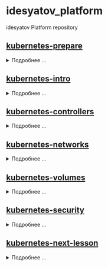 # idesyatov_platform
idesyatov Platform repository

## [kubernetes-prepare](.github)
<details>
<summary>Подробнее ...</summary>

## Выполнено ДЗ № 1

* Организована структура

```sh
.github
├── PULL_REQUEST_TEMPLATE.md
├── auto_assign.yml
├── labeler.yml
└── workflows
 ├── auto-assign.yml
 ├── labeler.yml
 └── run-tests.yml
```
* Настройка локального окружения:
    + установка minikube
    + подключение k9s-cli
</details>

## [kubernetes-intro](kubernetes-intro)
<details>
<summary>Подробнее ...</summary>

## Выполнено ДЗ № 2

 - [X] Основное ДЗ
 - [X] Задание со *

## В процессе сделано:

- Создан Dockerfile для nginx, который показывает статические файлы из директорий /app внутри контейнера
- Создан web-pod.yaml манифест для образа подготовленного в предыдущем пункте с дополнительным контейнером инициализации
- Создан frontend-pod.yaml который при запуске падает с логом что не найдены переменные окружения для приложения
- Создан frontend-pod-healthy.yaml манифест, который запускает frontend образ. В манифесте установлены значения переменных окружения (деректива env)

## Как запустить проект:

- Скачиваем репозиторий выполнив команду
```sh
mkdir -p ~/Dev/otus-kuber-2023-02/ && cd $_ && \
git clone git@github.com:otus-kuber-2023-02/idesyatov_platform.git && \
git checkout -b kubernetes-intro
```

- Запускаем pod выполнив команду
```sh
kubectl apply -f ./kubernetes-intro/web-pod.yaml
```

- Запускаем pod Выполнив команду
```sh
kubectl apply -f ./kubernetes-intro/frontend-pod-healthy.yaml
```

## Как проверить работоспособность:

### проверка web-pod.yaml
- Проверить что нужный pod web запустился
```sh
kubectl get pod web
```

- Выполнить проброс порта
```sh
kubectl port-forward --address 0.0.0.0 pod/web 8000:8000
```

- Перейти по ссылке http://localhost:8000/index.html

### проверка frontend-pod-healthy.yaml
- Проверить что нужный pod web запустился
```sh
kubectl get pod frontend
```
- Выполнить проброс порта
```sh
kubectl port-forward --address 0.0.0.0 pod/frontend 8080:8080
```

- Перейти по ссылке http://localhost:8080

## PR checklist:
- [X] Выставлен label с темой домашнего задания
</details>

## [kubernetes-controllers](kubernetes-controllers)
<details>
<summary>Подробнее ...</summary>

# Выполнено ДЗ № 3

- [X] Основное ДЗ
- [X] Задание со *

## В процессе сделано:
- Изучены ReplicaSet, Deployment, DaemonSet
- Написаны и протестированы манифесты для работы с данными сущностями

## Как запустить проект:
- Задания для данного занятия описаны отдельными манифестами в директорий **./kubernetes-controllers** для запуска добавить имя манифеста:
```sh
kubectl apply -f ./kubernetes-controllers/[manifest_name.yaml]
```
- Пример запуска и проброса порта:
```sh
kubectl apply -f frontend-deployment.yaml

kubectl port-forward --address 0.0.0.0 deployment/frontend 8080:8080
```

## Как проверить работоспособность:
- Перейти по ссылке http://localhost:8080/

- Перейти по ссылке http://localhost:8080/_healthz

- Перейти по ссылке http://localhost:9100/metrics

## PR checklist:
- [X] Выставлен label с темой домашнего задания

</details>

## [kubernetes-networks](kubernetes-networks)
<details>
<summary>Подробнее ...</summary>

# Выполнено ДЗ № 4

- [X] Основное ДЗ
- [X] Задание со *

## В процессе сделано:
- добавлены probe к сервису web
- создан новый деплоймент для web
- испробованы разные стратегии обновления подов
- создание сервисов с clusterip, loadbalancer
(установка metallb из задания падает с failing to pull image, нужно менять регистри с docker.io на quay.io)
- сделал доступным coredns через metallb балансер
- запущен ingress-controller
## Как запустить проект:
- kubectl -f apply kubernetes-networks/web-deploy.yaml

## Как проверить работоспособность:
- Например, перейти по ссылке http://localhost:8080

## PR checklist:
- [X] Выставлен label с темой домашнего задания

</details>

## [kubernetes-volumes](kubernetes-volumes)
<details>
<summary>Подробнее ...</summary>

# Выполнено ДЗ № 5

- [X] Основное ДЗ
- [X] Задание со *

## В процессе сделано:
- создан statefulset
- создан pvc/pv
- создан secret используемый в pod

## Как запустить проект:
- kubectl apply -f ./kubernetes-volumes/

## Как проверить работоспособность:
- kubectl get statefulsets
- kubectl get pods
- kubectl get pvc
- kubectl get pv
- kubectl exec minio-0 env

## PR checklist:
- [X] Выставлен label с темой домашнего задания

</details>

## [kubernetes-security](kubernetes-security)
<details>
<summary>Подробнее ...</summary>

# Выполнено ДЗ №

- [ ] Основное ДЗ
- [ ] Задание со *

## В процессе сделано:
- Пункт 1
- Пункт 2

## Как запустить проект:
- Например, запустить команду X в директории Y

## Как проверить работоспособность:
- Например, перейти по ссылке http://localhost:8080

## PR checklist:
- [ ] Выставлен label с темой домашнего задания

</details>

## [kubernetes-next-lesson](./)
<details>
<summary>Подробнее ...</summary>

# Выполнено ДЗ №

- [X] Основное ДЗ
- [X] Задание со *

## В процессе сделано:
- написаны манифесты для создания service account
- написали манифесты для создания и назначения ролей RoleBinding / ClusterRole

## Как запустить проект:
- kubectl apply -f ./kubernetes-security/task01/
- kubectl apply -f ./kubernetes-security/task02/
- kubectl apply -f ./kubernetes-security/task03/

## Как проверить работоспособность:
- kubectl get serviceaccounts -n prometheus -o yaml
- kubectl get serviceaccounts -n dev -o yaml
- kubectl get rolebindings -n dev -o yaml


## PR checklist:
- [X] Выставлен label с темой домашнего задания

</details>